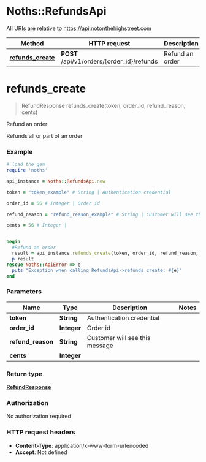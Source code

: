 # Noths::RefundsApi

All URIs are relative to https://api.notonthehighstreet.com

Method | HTTP request | Description
------------- | ------------- | -------------
[**refunds_create**](RefundsApi.md#refunds_create) | **POST** /api/v1/orders/{order_id}/refunds | Refund an order


# **refunds_create**
> RefundResponse refunds_create(token, order_id, refund_reason, cents)

Refund an order

Refunds all or part of an order

### Example
```ruby
# load the gem
require 'noths'

api_instance = Noths::RefundsApi.new

token = "token_example" # String | Authentication credential

order_id = 56 # Integer | Order id

refund_reason = "refund_reason_example" # String | Customer will see this message

cents = 56 # Integer | 


begin
  #Refund an order
  result = api_instance.refunds_create(token, order_id, refund_reason, cents)
  p result
rescue Noths::ApiError => e
  puts "Exception when calling RefundsApi->refunds_create: #{e}"
end
```

### Parameters

Name | Type | Description  | Notes
------------- | ------------- | ------------- | -------------
 **token** | **String**| Authentication credential | 
 **order_id** | **Integer**| Order id | 
 **refund_reason** | **String**| Customer will see this message | 
 **cents** | **Integer**|  | 

### Return type

[**RefundResponse**](RefundResponse.md)

### Authorization

No authorization required

### HTTP request headers

 - **Content-Type**: application/x-www-form-urlencoded
 - **Accept**: Not defined



